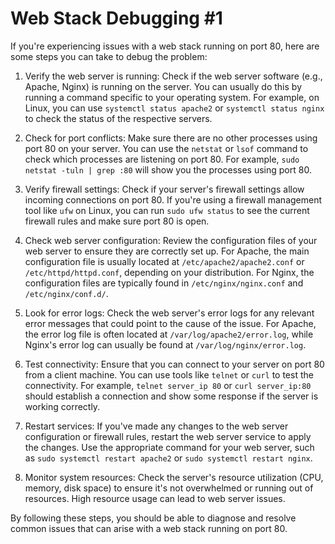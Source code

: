 # Web Stack Debugging #1


If you're experiencing issues with a web stack running on port 80, here are some steps you can take to debug the problem:

1. Verify the web server is running: Check if the web server software (e.g., Apache, Nginx) is running on the server. You can usually do this by running a command specific to your operating system. For example, on Linux, you can use `systemctl status apache2` or `systemctl status nginx` to check the status of the respective servers.

2. Check for port conflicts: Make sure there are no other processes using port 80 on your server. You can use the `netstat` or `lsof` command to check which processes are listening on port 80. For example, `sudo netstat -tuln | grep :80` will show you the processes using port 80.

3. Verify firewall settings: Check if your server's firewall settings allow incoming connections on port 80. If you're using a firewall management tool like `ufw` on Linux, you can run `sudo ufw status` to see the current firewall rules and make sure port 80 is open.

4. Check web server configuration: Review the configuration files of your web server to ensure they are correctly set up. For Apache, the main configuration file is usually located at `/etc/apache2/apache2.conf` or `/etc/httpd/httpd.conf`, depending on your distribution. For Nginx, the configuration files are typically found in `/etc/nginx/nginx.conf` and `/etc/nginx/conf.d/`.

5. Look for error logs: Check the web server's error logs for any relevant error messages that could point to the cause of the issue. For Apache, the error log file is often located at `/var/log/apache2/error.log`, while Nginx's error log can usually be found at `/var/log/nginx/error.log`.

6. Test connectivity: Ensure that you can connect to your server on port 80 from a client machine. You can use tools like `telnet` or `curl` to test the connectivity. For example, `telnet server_ip 80` or `curl server_ip:80` should establish a connection and show some response if the server is working correctly.

7. Restart services: If you've made any changes to the web server configuration or firewall rules, restart the web server service to apply the changes. Use the appropriate command for your web server, such as `sudo systemctl restart apache2` or `sudo systemctl restart nginx`.

8. Monitor system resources: Check the server's resource utilization (CPU, memory, disk space) to ensure it's not overwhelmed or running out of resources. High resource usage can lead to web server issues.

By following these steps, you should be able to diagnose and resolve common issues that can arise with a web stack running on port 80.